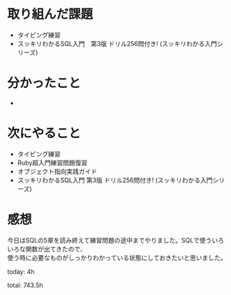 #  取り組んだ課題
- タイピング練習
- スッキリわかるSQL入門　第3版 ドリル256問付き! (スッキリわかる入門シリーズ)


# 分かったこと
- 

# 次にやること
- タイピング練習
- Ruby超入門練習問題復習
- オブジェクト指向実践ガイド
- スッキリわかるSQL入門 第3版 ドリル256問付き! (スッキリわかる入門シリーズ)



# 感想
今日はSQLの5章を読み終えて練習問題の途中までやりました。SQLで使ういろいろな関数が出てきたので、  
使う時に必要なものがしっかりわかっている状態にしておきたいと思いました。

today: 4h

total: 743.5h
